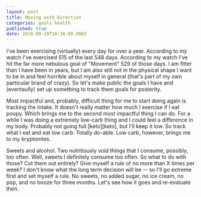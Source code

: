 ```yaml
---
layout: post
title: Moving with Direction
categories: goals health
published: true
date: 2018-08-19T10:38:00.000Z
---
```


I've been exercising (virtually) every day for over a year. According to my watch I've evercised 515 of the last 548 days. According to my watch I've hit the far more nebulous goal of "Movement" 529 of those days. I am fitter than I have been in years, but I am also still not in the physical shape I want to be in and feel horrible about myself in general (that's part of my own particular brand of crazy). So let's make public the goals I have and (eventaully) set up something to track them goals for posterity. 

Most impactful and, probably, difficult thing for me to start doing again is tracking the intake. It doesn't really matter how much I exercise if I eat poopy. Which brings me to the second most impactful thing I can do. For a while I was doing a extremely low-carb thing and I could feel a difference in my body. Probably not going full [keto][keto], but I'll keep it low. So track what I eat and eat low carb. Totally do-able. Low carb, however, brings me to my kryptonites. 

Sweets and alcohol. Two nutritiously void things that I consume, possibly, too often. Well, sweets I definitely consume too often. So what to do with those? Cut them out entirely? Give myself a rule of no more than X times per week? I don't know what the long term decision will be -- so I'll go extreme first and set myself a rule. No sweets, no added sugar, no ice cream, no pop, and no booze for three months. Let's see how it goes and re-evaluate then.